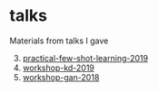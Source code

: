 # talks
Materials from talks I gave

3. [practical-few-shot-learning-2019](https://github.com/truskovskiyk/talks/tree/practical-few-shot-learning-2019)
2. [workshop-kd-2019](https://github.com/truskovskiyk/talks/tree/master/workshop-kd-2019)
1. [workshop-gan-2018](https://github.com/truskovskiyk/talks/tree/master/workshop-gan-2018)
